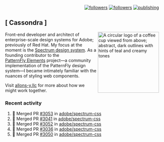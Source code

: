 <p align="right"><a rel="me" href="https://front-end.social/@castastrophe">
    <img alt="followers" title="Follow me on Mastodon" src="https://img.shields.io/mastodon/follow/109297102751309835?domain=https%3A%2F%2Ffront-end.social&label=Follow&logo=mastodon&logoColor=white&style=for-the-badge&labelColor=008080&color=006969"/></a>
  <a href="https://codepen.io/castastrophe/">
    <img alt="followers" title="Follow me on CodePen" src="https://img.shields.io/badge/23-1?color=640464&labelColor=7c007c&style=for-the-badge&logo=codepen&label=Follow"/></a>
<a href="https://castastrophe.medium.com/">
    <img alt="publishing" title="View articles on Medium" src="https://img.shields.io/badge/107-1?color=666&labelColor=444&label=subscribe&logo=medium&logoColor=white&style=for-the-badge"/></a>
</p>

## [&nbsp;Cassondra&nbsp;]

<img align="right" src="https://github-production-user-asset-6210df.s3.amazonaws.com/1840295/253016758-ba468774-1cd3-42c2-8f43-947b5eeb5edf.png" height="200" alt="A circular logo of a coffee cup viewed from above; abstract, dark outlines with hints of teal and creamy tones">

Front-end developer and architect of enterprise-scale design systems for Adobe; previously of Red Hat. My focus at the moment is the [Spectrum design system](https://github.com/adobe/spectrum-css). As a founding contributor to the [PatternFly&nbsp;Elements](https://github.com/patternfly/patternfly-elements) project&mdash;a community implementation of the PatternFly design system&mdash;I became intimately familiar with the nuances of styling web components.

Visit [allons-y.llc](http://allons-y.llc/) for more about how we might work together.

### Recent activity

<!--START_SECTION:activity-->
1. 🎉 Merged PR [#3053](https://github.com/adobe/spectrum-css/pull/3053) in [adobe/spectrum-css](https://github.com/adobe/spectrum-css)
2. 🎉 Merged PR [#3041](https://github.com/adobe/spectrum-css/pull/3041) in [adobe/spectrum-css](https://github.com/adobe/spectrum-css)
3. 🎉 Merged PR [#3052](https://github.com/adobe/spectrum-css/pull/3052) in [adobe/spectrum-css](https://github.com/adobe/spectrum-css)
4. 🎉 Merged PR [#3036](https://github.com/adobe/spectrum-css/pull/3036) in [adobe/spectrum-css](https://github.com/adobe/spectrum-css)
5. 🎉 Merged PR [#3050](https://github.com/adobe/spectrum-css/pull/3050) in [adobe/spectrum-css](https://github.com/adobe/spectrum-css)
<!--END_SECTION:activity-->
